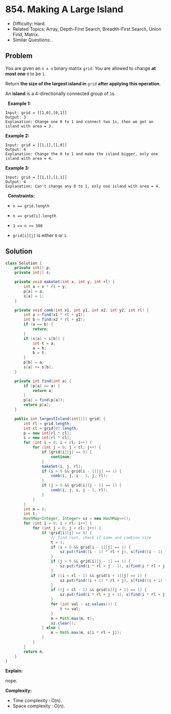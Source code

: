 # 854. Making A Large Island

- Difficulty: Hard.
- Related Topics: Array, Depth-First Search, Breadth-First Search, Union Find, Matrix.
- Similar Questions: .

## Problem

You are given an ```n x n``` binary matrix ```grid```. You are allowed to change **at most one** ```0``` to be ```1```.

Return **the size of the largest **island** in** ```grid``` **after applying this operation**.

An **island** is a 4-directionally connected group of ```1```s.

 
**Example 1:**

```
Input: grid = [[1,0],[0,1]]
Output: 3
Explanation: Change one 0 to 1 and connect two 1s, then we get an island with area = 3.
```

**Example 2:**

```
Input: grid = [[1,1],[1,0]]
Output: 4
Explanation: Change the 0 to 1 and make the island bigger, only one island with area = 4.
```

**Example 3:**

```
Input: grid = [[1,1],[1,1]]
Output: 4
Explanation: Can't change any 0 to 1, only one island with area = 4.
```

 
**Constraints:**


	
- ```n == grid.length```
	
- ```n == grid[i].length```
	
- ```1 <= n <= 500```
	
- ```grid[i][j]``` is either ```0``` or ```1```.


## Solution

```java
class Solution {
    private int[] p;
    private int[] s;

    private void makeSet(int x, int y, int rl) {
        int a = x * rl + y;
        p[a] = a;
        s[a] = 1;
    }

    private void comb(int x1, int y1, int x2, int y2, int rl) {
        int a = find(x1 * rl + y1);
        int b = find(x2 * rl + y2);
        if (a == b) {
            return;
        }
        if (s[a] < s[b]) {
            int t = a;
            a = b;
            b = t;
        }
        p[b] = a;
        s[a] += s[b];
    }

    private int find(int a) {
        if (p[a] == a) {
            return a;
        }
        p[a] = find(p[a]);
        return p[a];
    }

    public int largestIsland(int[][] grid) {
        int rl = grid.length;
        int cl = grid[0].length;
        p = new int[rl * cl];
        s = new int[rl * cl];
        for (int i = 0; i < rl; i++) {
            for (int j = 0; j < cl; j++) {
                if (grid[i][j] == 0) {
                    continue;
                }
                makeSet(i, j, rl);
                if (i > 0 && grid[i - 1][j] == 1) {
                    comb(i, j, i - 1, j, rl);
                }
                if (j > 0 && grid[i][j - 1] == 1) {
                    comb(i, j, i, j - 1, rl);
                }
            }
        }
        int m = 0;
        int t;
        HashMap<Integer, Integer> sz = new HashMap<>();
        for (int i = 0; i < rl; i++) {
            for (int j = 0; j < cl; j++) {
                if (grid[i][j] == 0) {
                    // find root, check if same and combine size
                    t = 1;
                    if (i > 0 && grid[i - 1][j] == 1) {
                        sz.put(find((i - 1) * rl + j), s[find((i - 1) * rl + j)]);
                    }
                    if (j > 0 && grid[i][j - 1] == 1) {
                        sz.put(find(i * rl + j - 1), s[find(i * rl + j - 1)]);
                    }
                    if ((i < rl - 1) && grid[i + 1][j] == 1) {
                        sz.put(find((i + 1) * rl + j), s[find((i + 1) * rl + j)]);
                    }
                    if ((j < cl - 1) && grid[i][j + 1] == 1) {
                        sz.put(find(i * rl + j + 1), s[find(i * rl + j + 1)]);
                    }
                    for (int val : sz.values()) {
                        t += val;
                    }
                    m = Math.max(m, t);
                    sz.clear();
                } else {
                    m = Math.max(m, s[i * rl + j]);
                }
            }
        }
        return m;
    }
}
```

**Explain:**

nope.

**Complexity:**

* Time complexity : O(n).
* Space complexity : O(n).
